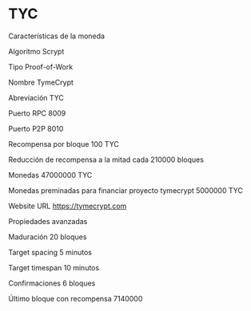 # TYC


Características de la moneda

Algoritmo	Scrypt

Tipo	Proof-of-Work

Nombre	TymeCrypt

Abreviación	TYC

Puerto RPC 8009

Puerto P2P 	8010

Recompensa por bloque	100 TYC

Reducción de recompensa a la mitad cada	210000 bloques

Monedas	47000000 TYC

Monedas preminadas para financiar proyecto tymecrypt	5000000 TYC

Website URL	https://tymecrypt.com


Propiedades avanzadas

Maduración	20 bloques

Target spacing	5 minutos

Target timespan	10 minutos

Confirmaciones	6 bloques

Último bloque con recompensa	7140000
